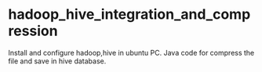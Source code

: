 # hadoop_hive_integration_and_compression
Install and configure hadoop,hive in ubuntu PC. Java code for compress the file and save in hive database.
